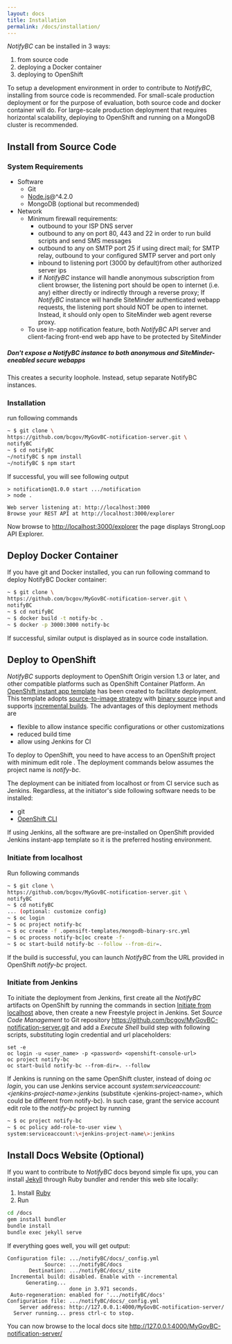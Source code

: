```yaml
---
layout: docs
title: Installation
permalink: /docs/installation/
---
```


*NotifyBC* can be installed in 3 ways:

  1. from source code 
  2. deploying a Docker container
  3. deploying to OpenShift
  
 To setup a development environment in order to contribute to *NotifyBC*, installing from source code is recommended. For small-scale production deployment or for the purpose of evaluation, both source code and docker container will do. For large-scale production deployment that requires horizontal scalability, deploying to OpenShift and running on a MongoDB cluster is recommended. 

## Install from Source Code

### System Requirements
* Software
  * Git
  * [Node.js](https://nodejs.org)@^4.2.0
  * MongoDB (optional but recommended) 
* Network
  * Minimum firewall requirements:
    * outbound to your ISP DNS server  
    * outbound to any on port 80, 443 and 22 in order to run build scripts and send SMS messages
    * outbound to any on SMTP port 25 if using direct mail; for SMTP relay, outbound to your configured SMTP server and port only
    * inbound to listening port (3000 by default)from other authorized server ips
    * if *NotifyBC* instance will handle anonymous subscription from client browser, the listening port should be open to internet (i.e. any) either directly or indirectly through a reverse proxy; If *NotifyBC* instance will handle SiteMinder authenticated webapp requests, the listening port should NOT be open to internet. Instead, it should only open to SiteMinder web agent reverse proxy. 
  * To use in-app notification feature, both *NotifyBC* API server and client-facing front-end web app have to be protected by SiteMinder
<div class="note warning">
  <h5>Don't expose a NotifyBC instance to both anonymous and SiteMinder-eneabled secure webapps</h5>
  <p>This creates a security loophole. Instead, setup separate NotifyBC instances.</p>
</div>

### Installation
run following commands

```sh
~ $ git clone \
https://github.com/bcgov/MyGovBC-notification-server.git \
notifyBC
~ $ cd notifyBC
~/notifyBC $ npm install
~/notifyBC $ npm start
```

If successful, you will see following output

```
> notification@1.0.0 start .../notification
> node .

Web server listening at: http://localhost:3000
Browse your REST API at http://localhost:3000/explorer
```

Now browse to <a href="http://localhost:3000/explorer" target="_blank">http://localhost:3000/explorer</a> the page displays StrongLoop API Explorer.

## Deploy Docker Container
If you have git and Docker installed, you can run following command to deploy NotifyBC Docker container: 

```sh
~ $ git clone \
https://github.com/bcgov/MyGovBC-notification-server.git \
notifyBC
~ $ cd notifyBC
~ $ docker build -t notify-bc .
~ $ docker -p 3000:3000 notify-bc
```

If successful, similar output is displayed as in source code installation.  

## Deploy to OpenShift
*NotifyBC* supports deployment to OpenShift Origin version 1.3 or later, and other compatible platforms such as OpenShift Container Platform. An [OpenShift instant app template](https://github.com/bcgov/MyGovBC-notification-server/blob/master/.opensift-templates/mongodb-binary-src.yml) has been created to facilitate deployment. This template adopts [source-to-image strategy](https://docs.openshift.org/latest/dev_guide/builds.html#using-secrets-s2i-strategy) with [binary source](https://docs.openshift.org/latest/dev_guide/builds.html#binary-source) input and supports [incremental builds](https://docs.openshift.org/latest/dev_guide/builds.html#incremental-builds). The advantages of this deployment methods are

  * flexible to allow instance specific configurations or other customizations
  * reduced build time 
  * allow using Jenkins for CI

To deploy to OpenShift, you need to have access to an OpenShift project with minimum edit role . The deployment commands below assumes the project name is *notify-bc*. 

The deployment can be initiated from localhost or from CI service such as Jenkins. Regardless, at the initiator's side following software needs to be installed:

  * git 
  * [OpenShift CLI](https://docs.openshift.org/latest/cli_reference/index.html) 

If using Jenkins, all the software are pre-installed on OpenShift provided Jenkins instant-app template so it is the preferred hosting environment.

### Initiate from localhost 
Run following commands

```sh
~ $ git clone \
https://github.com/bcgov/MyGovBC-notification-server.git \
notifyBC
~ $ cd notifyBC
... (optional: customize config)
~ $ oc login
~ $ oc project notify-bc
~ $ oc create -f .opensift-templates/mongodb-binary-src.yml
~ $ oc process notify-bc|oc create -f-
~ $ oc start-build notify-bc --follow --from-dir=.
```

If the build is successful, you can launch *NotifyBC* from the URL provided in OpenShift *notify-bc* project. 

### Initiate from Jenkins

To initiate the deployment from Jenkins, first create all the *NotifyBC* artifacts on OpenShift by running the commands in section [Initiate from localhost](#initiate-from-localhost) above, then create a new Freestyle project in Jenkins. Set *Source Code Management* to Git repository https://github.com/bcgov/MyGovBC-notification-server.git and add a *Execute Shell* build step with following scripts, substituting login credential and url placeholders:

```
set -e
oc login -u <user_name> -p <password> <openshift-console-url>
oc project notify-bc
oc start-build notify-bc --from-dir=. --follow
```

If Jenkins is running on the same OpenShift cluster, instead of doing *oc login*, you can use Jenkins service account *system:serviceaccount:\<jenkins-project-name\>:jenkins* (substitute \<jenkins-project-name\>, which could be different from notify-bc). In such case, grant the service account edit role to the *notify-bc* project by running

```sh
~ $ oc project notify-bc
~ $ oc policy add-role-to-user view \
system:serviceaccount:\<jenkins-project-name\>:jenkins
```


## Install Docs Website (Optional)
If you want to contribute to *NotifyBC* docs beyond simple fix ups, you can install [Jekyll](https://jekyllrb.com/) through Ruby bundler and render this web site locally:

1. Install [Ruby](https://www.ruby-lang.org/en/documentation/installation/)
2. Run

```sh
cd /docs
gem install bundler
bundle install
bundle exec jekyll serve 
```

If everything goes well, you will get output:

```
Configuration file: .../notifyBC/docs/_config.yml
            Source: .../notifyBC/docs
       Destination: .../notifyBC/docs/_site
 Incremental build: disabled. Enable with --incremental
      Generating... 
                    done in 3.971 seconds.
 Auto-regeneration: enabled for '.../notifyBC/docs'
Configuration file: .../notifyBC/docs/_config.yml
    Server address: http://127.0.0.1:4000/MyGovBC-notification-server/
  Server running... press ctrl-c to stop.
```

You can now browse to the local docs site <a href="http://127.0.0.1:4000/MyGovBC-notification-server/" target="_blank">http://127.0.0.1:4000/MyGovBC-notification-server/</a>

